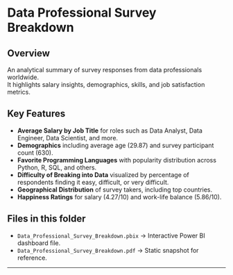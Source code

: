 # Data Professional Survey Breakdown

## Overview
An analytical summary of survey responses from data professionals worldwide.  
It highlights salary insights, demographics, skills, and job satisfaction metrics.

## Key Features
- **Average Salary by Job Title** for roles such as Data Analyst, Data Engineer, Data Scientist, and more.
- **Demographics** including average age (29.87) and survey participant count (630).
- **Favorite Programming Languages** with popularity distribution across Python, R, SQL, and others.
- **Difficulty of Breaking into Data** visualized by percentage of respondents finding it easy, difficult, or very difficult.
- **Geographical Distribution** of survey takers, including top countries.
- **Happiness Ratings** for salary (4.27/10) and work-life balance (5.86/10).

## Files in this folder
- `Data_Professional_Survey_Breakdown.pbix` → Interactive Power BI dashboard file.
- `Data_Professional_Survey_Breakdown.pdf` → Static snapshot for reference.

---


